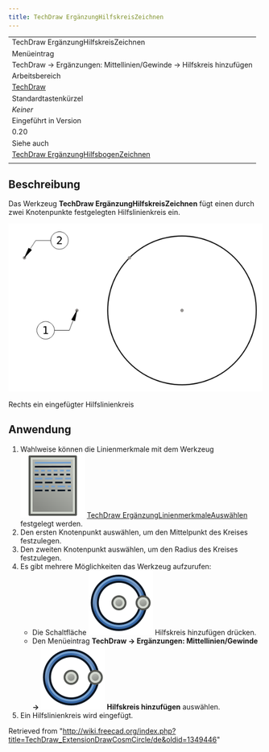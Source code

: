 ```yaml
---
title: TechDraw ErgänzungHilfskreisZeichnen
---
```


|                                                                                                              |
| ------------------------------------------------------------------------------------------------------------ |
| TechDraw ErgänzungHilfskreisZeichnen                                                                         |
| Menüeintrag                                                                                                  |
| TechDraw → Ergänzungen: Mittellinien/Gewinde → Hilfskreis hinzufügen                                         |
| Arbeitsbereich                                                                                               |
| [TechDraw](/TechDraw_Workbench/de "TechDraw Workbench/de")                                                   |
| Standardtastenkürzel                                                                                         |
| _Keiner_                                                                                                     |
| Eingeführt in Version                                                                                        |
| 0.20                                                                                                         |
| Siehe auch                                                                                                   |
| [TechDraw ErgänzungHilfsbogenZeichnen](/TechDraw_ExtensionDrawCosmArc/de "TechDraw ExtensionDrawCosmArc/de") |
|                                                                                                              |

## Beschreibung

Das Werkzeug **TechDraw ErgänzungHilfskreisZeichnen** fügt einen durch zwei Knotenpunkte festgelegten Hilfslinienkreis ein.

![](/src/assets/images/TechDraw_ExtensionDrawCosmCircleExample.png)

Rechts ein eingefügter Hilfslinienkreis

## Anwendung

1. Wahlweise können die Linienmerkmale mit dem Werkzeug ![](/src/assets/images/TechDraw_ExtensionSelectLineAttributes.svg) [TechDraw ErgänzungLinienmerkmaleAuswählen](/TechDraw_ExtensionSelectLineAttributes/de "TechDraw ExtensionSelectLineAttributes/de") festgelegt werden.
2. Den ersten Knotenpunkt auswählen, um den Mittelpunkt des Kreises festzulegen.
3. Den zweiten Knotenpunkt auswählen, um den Radius des Kreises festzulegen.
4. Es gibt mehrere Möglichkeiten das Werkzeug aufzurufen:
   - Die Schaltfläche ![](/src/assets/images/TechDraw_ExtensionDrawCosmCircle.svg) Hilfskreis hinzufügen drücken.
   - Den Menüeintrag **TechDraw → Ergänzungen: Mittellinien/Gewinde → ![](/src/assets/images/TechDraw_ExtensionDrawCosmCircle.svg) Hilfskreis hinzufügen** auswählen.
5. Ein Hilfslinienkreis wird eingefügt.

Retrieved from "<http://wiki.freecad.org/index.php?title=TechDraw_ExtensionDrawCosmCircle/de&oldid=1349446>"
